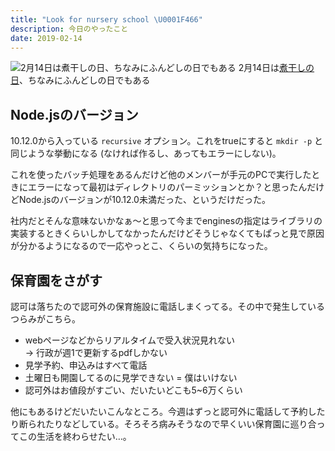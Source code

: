 ```yaml
---
title: "Look for nursery school \U0001F466"
description: 今日のやったこと
date: 2019-02-14
---
```


![2月14日は[煮干しの日](http://www.nnh.to/02/14.html)、ちなみにふんどしの日でもある](https://cdn-images-1.medium.com/max/800/0*J6d3z4Ge4x5Fqcgn.png)
2月14日は[煮干しの日](http://www.nnh.to/02/14.html)、ちなみにふんどしの日でもある

## Node.jsのバージョン

10.12.0から入っている `recursive` オプション。これをtrueにすると `mkdir -p` と同じような挙動になる (なければ作るし、あってもエラーにしない)。

これを使ったバッチ処理をあるんだけど他のメンバーが手元のPCで実行したときにエラーになって最初はディレクトリのパーミッションとか？と思ったんだけどNode.jsのバージョンが10.12.0未満だった、というだけだった。

社内だとそんな意味ないかなぁ〜と思って今までenginesの指定はライブラリの実装するときくらいしかしてなかったんだけどそうじゃなくてもぱっと見で原因が分かるようになるので一応やっとこ、くらいの気持ちになった。

## 保育園をさがす

認可は落ちたので認可外の保育施設に電話しまくってる。その中で発生しているつらみがこちら。

- webページなどからリアルタイムで受入状況見れない  
  → 行政が週1で更新するpdfしかない
- 見学予約、申込みはすべて電話
- 土曜日も開園してるのに見学できない = 僕はいけない
- 認可外はお値段がすごい、だいたいどこも5~6万くらい

他にもあるけどだいたいこんなところ。今週はずっと認可外に電話して予約したり断られたりなどしている。そろそろ病みそうなので早くいい保育園に巡り合ってこの生活を終わらせたい…。
